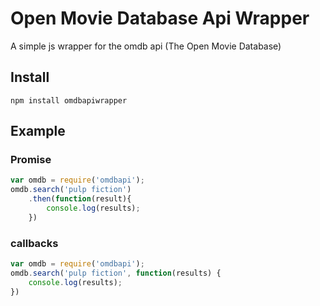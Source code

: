 Open Movie Database Api Wrapper
===============================

A simple js wrapper for the omdb api (The Open Movie Database)

## Install 

```
npm install omdbapiwrapper
```

## Example

### Promise
```js
var omdb = require('omdbapi');
omdb.search('pulp fiction')
	.then(function(result){
		console.log(results);
	})
```

### callbacks
```js
var omdb = require('omdbapi');
omdb.search('pulp fiction', function(results) {
	console.log(results);
})
```